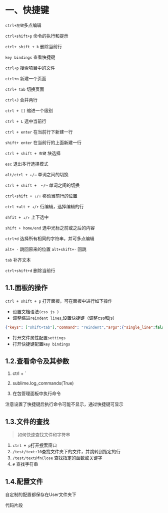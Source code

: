 

# 一、快捷键

`ctrl+左键`多点编辑

`ctrl+shift+p` 命令的执行和提示

`ctrl+ shift + k` 删除当前行

`key bindings` 查看快捷键 

`ctrl+p` 搜索项目中的文件

`ctrl+n` 新建一个页面

`ctrl+ tab` 切换页面

`ctrl+J` 合并两行

`ctrl + []` 缩进一个级别

`ctrl + L` 选中当前行

`ctrl + enter` 在当前行下新建一行

`shift+ enter` 在当前行的上面新建一行

`ctrl + shift + 右键`  块选择

`esc` 退出多行选择模式

`alt/ctrl + ←/→`   单词之间的切换

`ctrl + shift +  ←/→`  单词之间的切换

`ctrl+shift + ↓/↑`  移动当前行的位置

`ctrl +alt + ↓/↑` 行编辑，选择编辑的行

`shfit + ↓/↑` 上下选中

`shift + home/end` 选中光标之前或之后的内容

`ctrl+d` 选择所有相同的字符串，并可多点编辑	

`alt+ -` 跳回原来的位置  `alt+shift+-` 回跳

`tab` 补齐文本

`ctrl+shift+d` 删除当前行

## 1.1.面板的操作

`ctrl + shift + p` 打开面板，可在面板中进行如下操作

* 设置文档语法`(css js )`
* 调整缩进`reindent lines`,设置快捷键（调整css和js）

```json
{"keys": ["shift+tab"],"command": "reindent","args":{"single_line":false}}
```

* 打开文件属性配置`settings` 
* 打开快捷键配置`key bindings`

## 1.2.查看命令及其参数

1. ctrl + `

2. sublime.log_commands(True)
3. 在包管理面板中执行命令

注意设置了快捷键后执行命令可能不显示，通过快捷键可显示

## 1.3.文件的查找

> 如何快速查找文件和字符串

1. `ctrl + p`打开搜索窗口
2. `/test/text:10`查找文件夹下的文件，并跳转到指定的行
3. `/test/text@fnClose` 查找指定的函数或关键字
4. `#` 查找字符串

## 1.4.配置文件

自定制的配置都保存在User文件夹下



代码片段



